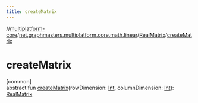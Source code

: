 ```yaml
---
title: createMatrix
---
```

//[multiplatform-core](../../../index.html)/[net.graphmasters.multiplatform.core.math.linear](../index.html)/[RealMatrix](index.html)/[createMatrix](create-matrix.html)



# createMatrix



[common]\
abstract fun [createMatrix](create-matrix.html)(rowDimension: [Int](https://kotlinlang.org/api/latest/jvm/stdlib/kotlin/-int/index.html), columnDimension: [Int](https://kotlinlang.org/api/latest/jvm/stdlib/kotlin/-int/index.html)): [RealMatrix](index.html)





